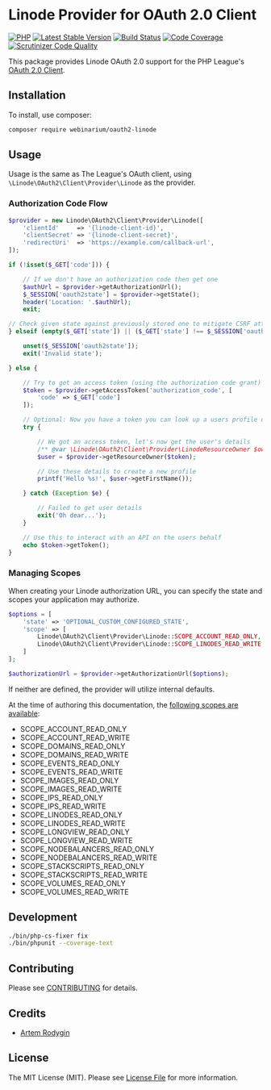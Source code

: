 # Linode Provider for OAuth 2.0 Client

[![PHP](https://img.shields.io/badge/PHP-5.6%2B-blue.svg)](https://secure.php.net/migration56)
[![Latest Stable Version](https://poser.pugx.org/webinarium/oauth2-linode/v/stable)](https://packagist.org/packages/webinarium/oauth2-linode)
[![Build Status](https://travis-ci.org/webinarium/oauth2-linode.svg?branch=master)](https://travis-ci.org/webinarium/oauth2-linode)
[![Code Coverage](https://scrutinizer-ci.com/g/webinarium/oauth2-linode/badges/coverage.png?b=master)](https://scrutinizer-ci.com/g/webinarium/oauth2-linode/?branch=master)
[![Scrutinizer Code Quality](https://scrutinizer-ci.com/g/webinarium/oauth2-linode/badges/quality-score.png?b=master)](https://scrutinizer-ci.com/g/webinarium/oauth2-linode/?branch=master)

This package provides Linode OAuth 2.0 support for the PHP League's [OAuth 2.0 Client](https://github.com/thephpleague/oauth2-client).

## Installation

To install, use composer:

```bash
composer require webinarium/oauth2-linode
```

## Usage

Usage is the same as The League's OAuth client, using `\Linode\OAuth2\Client\Provider\Linode` as the provider.

### Authorization Code Flow

```php
$provider = new Linode\OAuth2\Client\Provider\Linode([
    'clientId'     => '{linode-client-id}',
    'clientSecret' => '{linode-client-secret}',
    'redirectUri'  => 'https://example.com/callback-url',
]);

if (!isset($_GET['code'])) {

    // If we don't have an authorization code then get one
    $authUrl = $provider->getAuthorizationUrl();
    $_SESSION['oauth2state'] = $provider->getState();
    header('Location: '.$authUrl);
    exit;

// Check given state against previously stored one to mitigate CSRF attack
} elseif (empty($_GET['state']) || ($_GET['state'] !== $_SESSION['oauth2state'])) {

    unset($_SESSION['oauth2state']);
    exit('Invalid state');

} else {

    // Try to get an access token (using the authorization code grant)
    $token = $provider->getAccessToken('authorization_code', [
        'code' => $_GET['code']
    ]);

    // Optional: Now you have a token you can look up a users profile data
    try {

        // We got an access token, let's now get the user's details
        /** @var \Linode\OAuth2\Client\Provider\LinodeResourceOwner $owner */
        $user = $provider->getResourceOwner($token);

        // Use these details to create a new profile
        printf('Hello %s!', $user->getFirstName());

    } catch (Exception $e) {

        // Failed to get user details
        exit('Oh dear...');
    }

    // Use this to interact with an API on the users behalf
    echo $token->getToken();
}
```

### Managing Scopes

When creating your Linode authorization URL, you can specify the state and scopes your application may authorize.

```php
$options = [
    'state' => 'OPTIONAL_CUSTOM_CONFIGURED_STATE',
    'scope' => [
        Linode\OAuth2\Client\Provider\Linode::SCOPE_ACCOUNT_READ_ONLY,
        Linode\OAuth2\Client\Provider\Linode::SCOPE_LINODES_READ_WRITE,
    ]
];

$authorizationUrl = $provider->getAuthorizationUrl($options);
```

If neither are defined, the provider will utilize internal defaults.

At the time of authoring this documentation, the [following scopes are available](https://developers.linode.com/api/v4#section/OAuth):

- SCOPE_ACCOUNT_READ_ONLY
- SCOPE_ACCOUNT_READ_WRITE
- SCOPE_DOMAINS_READ_ONLY
- SCOPE_DOMAINS_READ_WRITE
- SCOPE_EVENTS_READ_ONLY
- SCOPE_EVENTS_READ_WRITE
- SCOPE_IMAGES_READ_ONLY
- SCOPE_IMAGES_READ_WRITE
- SCOPE_IPS_READ_ONLY
- SCOPE_IPS_READ_WRITE
- SCOPE_LINODES_READ_ONLY
- SCOPE_LINODES_READ_WRITE
- SCOPE_LONGVIEW_READ_ONLY
- SCOPE_LONGVIEW_READ_WRITE
- SCOPE_NODEBALANCERS_READ_ONLY
- SCOPE_NODEBALANCERS_READ_WRITE
- SCOPE_STACKSCRIPTS_READ_ONLY
- SCOPE_STACKSCRIPTS_READ_WRITE
- SCOPE_VOLUMES_READ_ONLY
- SCOPE_VOLUMES_READ_WRITE

## Development

``` bash
./bin/php-cs-fixer fix
./bin/phpunit --coverage-text
```

## Contributing

Please see [CONTRIBUTING](https://github.com/webinarium/oauth2-linode/blob/master/CONTRIBUTING.md) for details.

## Credits

- [Artem Rodygin](https://github.com/webinarium)

## License

The MIT License (MIT). Please see [License File](https://github.com/webinarium/oauth2-linode/blob/master/LICENSE) for more information.
